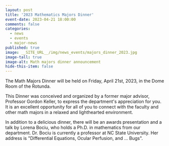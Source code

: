 ```yaml
---
layout: post
title: '2023 Mathematics Majors Dinner'
event-date: 2023-04-21 18:00:00
comments: false
categories:
  - news
  - events
  - major-news
published: true
image: __SITE_URL__/img/news_events/majors_dinner_2023.jpg
image-tall: true
image-alt: Math majors dinner announcement
hide-this-item: false
---
```


The Math Majors Dinner will be held on Friday, April 21st, 2023, in the Dome Room of the Rotunda.


This Dinner was conceived and organized by a former major advisor, Professor Gordon Keller, to express the department's appreciation for you. It is an excellent opportunity for all of you to connect with the faculty and other math majors in a relaxed and lighthearted environment.

In addition to a delicious dinner, there will be an awards presentation and a talk by Lorena Bociu, who holds a Ph.D. in mathematics from our department. Dr. Bociu is currently a professor at NC State University. Her address is "Differential Equations, Ocular Perfusion, and ... Bugs".
